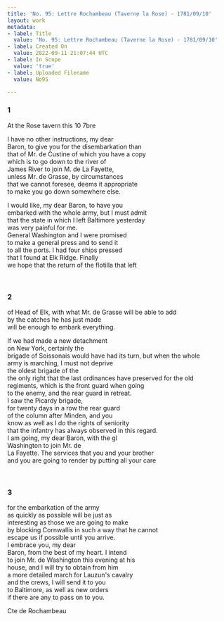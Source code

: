 ```yaml
---
title: 'No. 95: Lettre Rochambeau (Taverne la Rose) - 1781/09/10'
layout: work
metadata:
- label: Title
  value: 'No. 95: Lettre Rochambeau (Taverne la Rose) - 1781/09/10'
- label: Created On
  value: 2022-09-11 21:07:44 UTC
- label: In Scope
  value: 'true'
- label: Uploaded Filename
  value: No95

---
```


<div class="pages">
<div id="translation-32541563">
<h3>1</h3>
<div class="page-content">
<p>At the Rose tavern this 10 7bre</p>
<p>I have no other instructions, my dear<br/>
Baron, to give you for the disembarkation than <br/>
that of Mr. de Custine of which you have a copy<br/>
which is to go down to the river of <br/>
James River to join M. de La Fayette,<br/>
unless Mr. de Grasse, by circumstances<br/>
that we cannot foresee, deems it appropriate <br/>
to make you go down somewhere else.</p>
<p>I would like, my dear Baron, to have you<br/>
embarked with the whole army, but I must admit <br/>
that the state in which I left Baltimore yesterday<br/>
was very painful for me.<br/>
General Washington and I were promised<br/>
to make a general press and to send it<br/>
to all the ports. I had four ships pressed<br/>
that I found at Elk Ridge. Finally<br/>
we hope that the return of the flotilla that left</p>
</div>
</div>
<br />
<div id="translation-32541564">
<h3>2</h3>
<div class="page-content">
<p>of Head of Elk, with what Mr. de Grasse will be able to add<br/>
by the catches he has just made<br/>
will be enough to embark everything.</p>
<p>If we had made a new detachment<br/>
on New York, certainly the <br/>
brigade of Soissonais would have had its turn, but when the whole<br/>
army is marching, I must not deprive <br/>
the oldest brigade of the <br/>
the only right that the last ordinances have preserved for the old<br/>
regiments, which is the front guard when going <br/>
to the enemy, and the rear guard in retreat.<br/>
I saw the Picardy brigade, <br/>
for twenty days in a row the rear guard <br/>
of the column after Minden, and you<br/>
know as well as I do the rights of seniority<br/>
that the infantry has always observed in this regard.<br/>
I am going, my dear Baron, with the gl<br/>
Washington to join Mr. de<br/>
La Fayette. The services that you and your brother<br/>
and you are going to render by putting all your care</p>
</div>
</div>
<br />
<div id="translation-32541565">
<h3>3</h3>
<div class="page-content">
<p>for the embarkation of the army <br/>
as quickly as possible will be just as <br/>
interesting as those we are going to make<br/>
by blocking Cornwallis in such a way that he cannot <br/>
escape us if possible until you arrive.<br/>
I embrace you, my dear<br/>
Baron, from the best of my heart. I intend<br/>
to join Mr. de Washington this evening at his<br/>
house, and I will try to obtain from him <br/>
a more detailed march for Lauzun's cavalry <br/>
and the crews, I will send it to you<br/>
to Baltimore, as well as new orders <br/>
if there are any to pass on to you.</p>
<p>Cte de Rochambeau</p>
</div>
</div>
<br />
</div>
